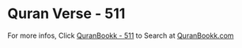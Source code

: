 # Quran Verse - 511 

For more infos, Click [QuranBookk - 511](https://www.quranbookk.com/quran/search?q=511) to Search at [QuranBookk.com](http://quranbookk.com/)